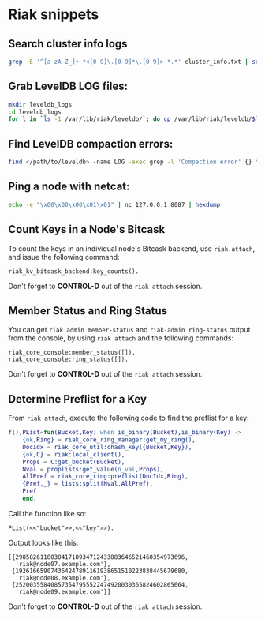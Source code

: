# Riak snippets

## Search cluster info logs

```bash
grep -E '^[a-zA-Z_]+ *<[0-9]\.[0-9]*\.[0-9]> *.*' cluster_info.txt | sort -k 1,1 -s | less
```

## Grab LevelDB LOG files:

```bash
mkdir leveldb_logs
cd leveldb_logs
for l in `ls -1 /var/lib/riak/leveldb/`; do cp /var/lib/riak/leveldb/$l/LOG ./LOG_$l; done
```

## Find LevelDB compaction errors:

```bash
find </path/to/leveldb> -name LOG -exec grep -l 'Compaction error' {} \;
```

## Ping a node with netcat:

```bash
echo -e "\x00\x00\x00\x01\x01" | nc 127.0.0.1 8087 | hexdump
```

## Count Keys in a Node's Bitcask

To count the keys in an individual node's Bitcask backend, use `riak attach`,
and issue the following command:

```
riak_kv_bitcask_backend:key_counts().
```

Don't forget to **CONTROL-D** out of the `riak attach` session.

## Member Status and Ring Status

You can get `riak admin member-status` and `riak-admin ring-status` output
from the console, by using `riak attach` and the following commands:

```
riak_core_console:member_status([]).
riak_core_console:ring_status([]).
```

Don't forget to **CONTROL-D** out of the `riak attach` session.

## Determine Preflist for a Key

From `riak attach`, execute the following code to find the preflist for a key:

```erlang
f(),PList=fun(Bucket,Key) when is_binary(Bucket),is_binary(Key) ->
    {ok,Ring} = riak_core_ring_manager:get_my_ring(),
    DocIdx = riak_core_util:chash_key({Bucket,Key}),
    {ok,C} = riak:local_client(),
    Props = C:get_bucket(Bucket),
    Nval = proplists:get_value(n_val,Props),
    AllPref = riak_core_ring:preflist(DocIdx,Ring),
    {Pref,_} = lists:split(Nval,AllPref),
    Pref
    end.
```

Call the function like so:

```
PList(<<"bucket">>,<<"key">>).
```

Output looks like this:

```
[{298582611803841718934712433883646521460354973696,
  'riak@node07.example.com'},
 {192616659074364247891161938651510223838445679680,
  'riak@node08.example.com'},
 {252003558408573547955522474920030365824602865664,
  'riak@node09.example.com'}]
```

Don't forget to **CONTROL-D** out of the `riak attach` session.
